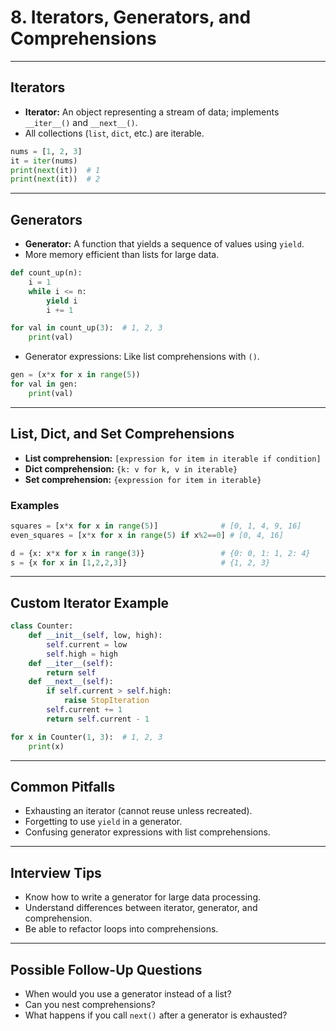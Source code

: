 # 8. Iterators, Generators, and Comprehensions

---

## Iterators

- **Iterator:** An object representing a stream of data; implements `__iter__()` and `__next__()`.
- All collections (`list`, `dict`, etc.) are iterable.

```python
nums = [1, 2, 3]
it = iter(nums)
print(next(it))  # 1
print(next(it))  # 2
```

---

## Generators

- **Generator:** A function that yields a sequence of values using `yield`.
- More memory efficient than lists for large data.

```python
def count_up(n):
    i = 1
    while i <= n:
        yield i
        i += 1

for val in count_up(3):  # 1, 2, 3
    print(val)
```

- Generator expressions: Like list comprehensions with `()`.

```python
gen = (x*x for x in range(5))
for val in gen:
    print(val)
```

---

## List, Dict, and Set Comprehensions

- **List comprehension:** `[expression for item in iterable if condition]`
- **Dict comprehension:** `{k: v for k, v in iterable}`
- **Set comprehension:** `{expression for item in iterable}`

### Examples

```python
squares = [x*x for x in range(5)]              # [0, 1, 4, 9, 16]
even_squares = [x*x for x in range(5) if x%2==0] # [0, 4, 16]

d = {x: x*x for x in range(3)}                 # {0: 0, 1: 1, 2: 4}
s = {x for x in [1,2,2,3]}                     # {1, 2, 3}
```

---

## Custom Iterator Example

```python
class Counter:
    def __init__(self, low, high):
        self.current = low
        self.high = high
    def __iter__(self):
        return self
    def __next__(self):
        if self.current > self.high:
            raise StopIteration
        self.current += 1
        return self.current - 1

for x in Counter(1, 3):  # 1, 2, 3
    print(x)
```

---

## Common Pitfalls

- Exhausting an iterator (cannot reuse unless recreated).
- Forgetting to use `yield` in a generator.
- Confusing generator expressions with list comprehensions.

---

## Interview Tips

- Know how to write a generator for large data processing.
- Understand differences between iterator, generator, and comprehension.
- Be able to refactor loops into comprehensions.

---

## Possible Follow-Up Questions

- When would you use a generator instead of a list?
- Can you nest comprehensions?
- What happens if you call `next()` after a generator is exhausted?
